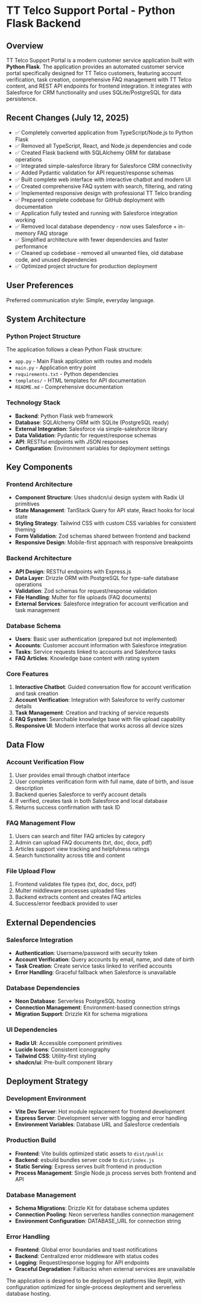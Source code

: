# TT Telco Support Portal - Python Flask Backend

## Overview

TT Telco Support Portal is a modern customer service application built with **Python Flask**. The application provides an automated customer service portal specifically designed for TT Telco customers, featuring account verification, task creation, comprehensive FAQ management with TT Telco content, and REST API endpoints for frontend integration. It integrates with Salesforce for CRM functionality and uses SQLite/PostgreSQL for data persistence.

## Recent Changes (July 12, 2025)

- ✅ Completely converted application from TypeScript/Node.js to Python Flask
- ✅ Removed all TypeScript, React, and Node.js dependencies and code
- ✅ Created Flask backend with SQLAlchemy ORM for database operations
- ✅ Integrated simple-salesforce library for Salesforce CRM connectivity
- ✅ Added Pydantic validation for API request/response schemas
- ✅ Built complete web interface with interactive chatbot and modern UI
- ✅ Created comprehensive FAQ system with search, filtering, and rating
- ✅ Implemented responsive design with professional TT Telco branding
- ✅ Prepared complete codebase for GitHub deployment with documentation
- ✅ Application fully tested and running with Salesforce integration working
- ✅ Removed local database dependency - now uses Salesforce + in-memory FAQ storage
- ✅ Simplified architecture with fewer dependencies and faster performance
- ✅ Cleaned up codebase - removed all unwanted files, old database code, and unused dependencies
- ✅ Optimized project structure for production deployment

## User Preferences

Preferred communication style: Simple, everyday language.

## System Architecture

### Python Project Structure
The application follows a clean Python Flask structure:
- `app.py` - Main Flask application with routes and models
- `main.py` - Application entry point
- `requirements.txt` - Python dependencies
- `templates/` - HTML templates for API documentation
- `README.md` - Comprehensive documentation

### Technology Stack
- **Backend**: Python Flask web framework
- **Database**: SQLAlchemy ORM with SQLite (PostgreSQL ready)
- **External Integration**: Salesforce via simple-salesforce library
- **Data Validation**: Pydantic for request/response schemas
- **API**: RESTful endpoints with JSON responses
- **Configuration**: Environment variables for deployment settings

## Key Components

### Frontend Architecture
- **Component Structure**: Uses shadcn/ui design system with Radix UI primitives
- **State Management**: TanStack Query for API state, React hooks for local state
- **Styling Strategy**: Tailwind CSS with custom CSS variables for consistent theming
- **Form Validation**: Zod schemas shared between frontend and backend
- **Responsive Design**: Mobile-first approach with responsive breakpoints

### Backend Architecture
- **API Design**: RESTful endpoints with Express.js
- **Data Layer**: Drizzle ORM with PostgreSQL for type-safe database operations
- **Validation**: Zod schemas for request/response validation
- **File Handling**: Multer for file uploads (FAQ documents)
- **External Services**: Salesforce integration for account verification and task management

### Database Schema
- **Users**: Basic user authentication (prepared but not implemented)
- **Accounts**: Customer account information with Salesforce integration
- **Tasks**: Service requests linked to accounts and Salesforce tasks
- **FAQ Articles**: Knowledge base content with rating system

### Core Features
1. **Interactive Chatbot**: Guided conversation flow for account verification and task creation
2. **Account Verification**: Integration with Salesforce to verify customer details
3. **Task Management**: Creation and tracking of service requests
4. **FAQ System**: Searchable knowledge base with file upload capability
5. **Responsive UI**: Modern interface that works across all device sizes

## Data Flow

### Account Verification Flow
1. User provides email through chatbot interface
2. User completes verification form with full name, date of birth, and issue description
3. Backend queries Salesforce to verify account details
4. If verified, creates task in both Salesforce and local database
5. Returns success confirmation with task ID

### FAQ Management Flow
1. Users can search and filter FAQ articles by category
2. Admin can upload FAQ documents (txt, doc, docx, pdf)
3. Articles support view tracking and helpfulness ratings
4. Search functionality across title and content

### File Upload Flow
1. Frontend validates file types (txt, doc, docx, pdf)
2. Multer middleware processes uploaded files
3. Backend extracts content and creates FAQ articles
4. Success/error feedback provided to user

## External Dependencies

### Salesforce Integration
- **Authentication**: Username/password with security token
- **Account Verification**: Query accounts by email, name, and date of birth
- **Task Creation**: Create service tasks linked to verified accounts
- **Error Handling**: Graceful fallback when Salesforce is unavailable

### Database Dependencies
- **Neon Database**: Serverless PostgreSQL hosting
- **Connection Management**: Environment-based connection strings
- **Migration Support**: Drizzle Kit for schema migrations

### UI Dependencies
- **Radix UI**: Accessible component primitives
- **Lucide Icons**: Consistent iconography
- **Tailwind CSS**: Utility-first styling
- **shadcn/ui**: Pre-built component library

## Deployment Strategy

### Development Environment
- **Vite Dev Server**: Hot module replacement for frontend development
- **Express Server**: Development server with logging and error handling
- **Environment Variables**: Database URL and Salesforce credentials

### Production Build
- **Frontend**: Vite builds optimized static assets to `dist/public`
- **Backend**: esbuild bundles server code to `dist/index.js`
- **Static Serving**: Express serves built frontend in production
- **Process Management**: Single Node.js process serves both frontend and API

### Database Management
- **Schema Migrations**: Drizzle Kit for database schema updates
- **Connection Pooling**: Neon serverless handles connection management
- **Environment Configuration**: DATABASE_URL for connection string

### Error Handling
- **Frontend**: Global error boundaries and toast notifications
- **Backend**: Centralized error middleware with status codes
- **Logging**: Request/response logging for API endpoints
- **Graceful Degradation**: Fallbacks when external services are unavailable

The application is designed to be deployed on platforms like Replit, with configuration optimized for single-process deployment and serverless database hosting.